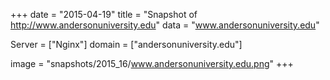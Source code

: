 
+++
date = "2015-04-19"
title = "Snapshot of http://www.andersonuniversity.edu"
data = "www.andersonuniversity.edu"

Server = ["Nginx"]
domain = ["andersonuniversity.edu"]

  image = "snapshots/2015_16/www.andersonuniversity.edu.png"
+++
#

